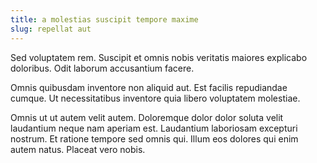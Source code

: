```yaml
---
title: a molestias suscipit tempore maxime
slug: repellat aut
---
```


Sed voluptatem rem. Suscipit et omnis nobis veritatis maiores explicabo doloribus. Odit laborum accusantium facere.

Omnis quibusdam inventore non aliquid aut. Est facilis repudiandae cumque. Ut necessitatibus inventore quia libero voluptatem molestiae.

Omnis ut ut autem velit autem. Doloremque dolor dolor soluta velit laudantium neque nam aperiam est. Laudantium laboriosam excepturi nostrum. Et ratione tempore sed omnis qui. Illum eos dolores qui enim autem natus. Placeat vero nobis.
